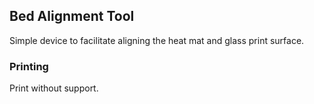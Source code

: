 ## Bed Alignment Tool

Simple device to facilitate aligning the heat mat and glass print surface. 

### Printing

Print without support.
